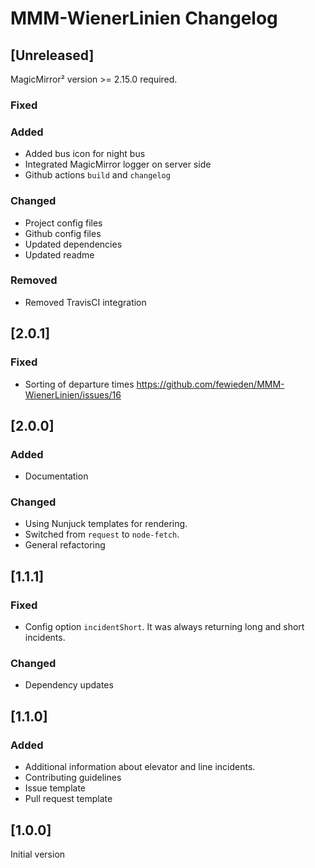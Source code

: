 # MMM-WienerLinien Changelog

## [Unreleased]

MagicMirror² version >= 2.15.0 required.

### Fixed

### Added

- Added bus icon for night bus
- Integrated MagicMirror logger on server side
- Github actions `build` and `changelog`

### Changed

- Project config files
- Github config files
- Updated dependencies
- Updated readme

### Removed

- Removed TravisCI integration

## [2.0.1]

### Fixed

- Sorting of departure times https://github.com/fewieden/MMM-WienerLinien/issues/16

## [2.0.0]

### Added

- Documentation

### Changed

- Using Nunjuck templates for rendering.
- Switched from `request` to `node-fetch`.
- General refactoring

## [1.1.1]

### Fixed

- Config option `incidentShort`. It was always returning long and short incidents.

### Changed

- Dependency updates

## [1.1.0]

### Added

- Additional information about elevator and line incidents.
- Contributing guidelines
- Issue template
- Pull request template

## [1.0.0]

Initial version
